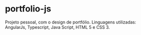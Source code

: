 # portfolio-js
Projeto pessoal, com o design de portfólio. Linguagens utilizadas: AngularJs, Typescript, Java Script, HTML 5 e CSS 3.
